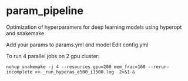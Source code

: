 # param_pipeline
Optimization of hyperparamers for deep learning models using hyperopt and snakemake

Add your params to params.yml and model
Edit config.yml

To run 4 parallel jobs on 2 gpu cluster:

`nohup snakemake -j 4 --resources gpu=200 mem_frac=160 --rerun-incomplete >> _run_hyperas_e500_i1500.log  2>&1 &`

